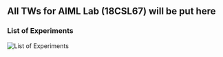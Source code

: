 ## All TWs for AIML Lab (18CSL67) will be put here
### List of Experiments  
![List of Experiments](https://i.ibb.co/gdndTKj/image.png)
